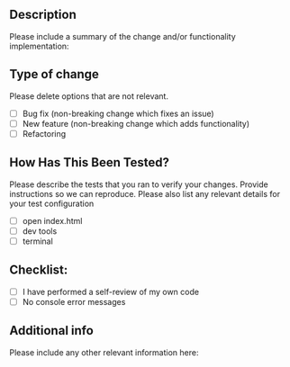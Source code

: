
## Description

Please include a summary of the change and/or functionality implementation:


## Type of change

Please delete options that are not relevant.

- [ ] Bug fix (non-breaking change which fixes an issue)
- [ ] New feature (non-breaking change which adds functionality)
- [ ] Refactoring

## How Has This Been Tested?
Please describe the tests that you ran to verify your changes. Provide instructions so we can reproduce. Please also list any relevant details for your test configuration

- [ ] open index.html
- [ ] dev tools
- [ ] terminal

## Checklist:

- [ ] I have performed a self-review of my own code
- [ ] No console error messages

## Additional info
Please include any other relevant information here:

